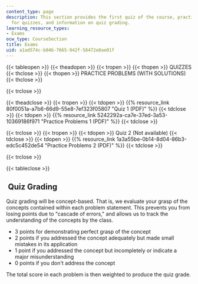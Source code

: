 ```yaml
---
content_type: page
description: This section provides the first quiz of the course, practice problems
  for quizzes, and information on quiz grading.
learning_resource_types:
- Exams
ocw_type: CourseSection
title: Exams
uid: a1ad574c-b046-7665-942f-58472e8ae01f
---
```


{{< tableopen >}}
{{< theadopen >}}
{{< tropen >}}
{{< thopen >}}
QUIZZES
{{< thclose >}}
{{< thopen >}}
PRACTICE PROBLEMS (WITH SOLUTIONS)
{{< thclose >}}

{{< trclose >}}

{{< theadclose >}}
{{< tropen >}}
{{< tdopen >}}
{{% resource_link 80f0051a-a7b6-66d9-55e8-7ef323f05807 "Quiz 1 (PDF)" %}}
{{< tdclose >}}
{{< tdopen >}}
{{% resource_link 5242292a-ca7e-37ed-3a53-10369186f971 "Practice Problems 1 (PDF)" %}}
{{< tdclose >}}

{{< trclose >}}
{{< tropen >}}
{{< tdopen >}}
Quiz 2 (Not available)
{{< tdclose >}}
{{< tdopen >}}
{{% resource_link 1a3a55be-0b14-8d04-86b3-edc5c452de54 "Practice Problems 2 (PDF)" %}}
{{< tdclose >}}

{{< trclose >}}

{{< tableclose >}}

 Quiz Grading
-------------

Quiz grading will be concept-based. That is, we evaluate your grasp of the concepts contained within each problem statement. This prevents you from losing points due to "cascade of errors," and allows us to track the understanding of the concepts by the class.

*   3 points for demonstrating perfect grasp of the concept
*   2 points if you addressed the concept adequately but made small mistakes in its application
*   1 point if you addressed the concept but incompletely or indicate a major misunderstanding
*   0 points if you don't address the concept

The total score in each problem is then weighted to produce the quiz grade.